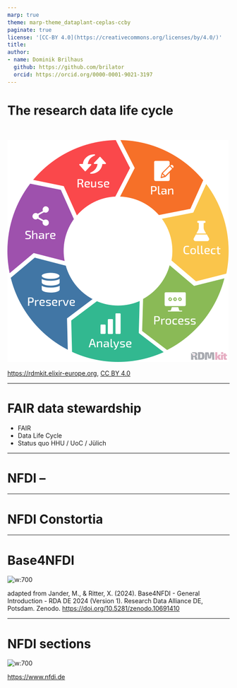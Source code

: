 ```yaml
---
marp: true
theme: marp-theme_dataplant-ceplas-ccby
paginate: true
license: '[CC-BY 4.0](https://creativecommons.org/licenses/by/4.0/)'
title: 
author:
- name: Dominik Brilhaus
  github: https://github.com/brilator
  orcid: https://orcid.org/0000-0001-9021-3197
---
```



# The research data life cycle

<br>

![w:350](./../../../img/RDMkit-data_life_cycle_9.svg)

<span class="footer-reference">https://rdmkit.elixir-europe.org, [CC BY 4.0](https://creativecommons.org/licenses/by/4.0/)</span>

---

# FAIR data stewardship

- FAIR
- Data Life Cycle
- Status quo HHU / UoC / Jülich

---

# NFDI &ndash; 

---

# NFDI Constortia

---


# Base4NFDI

![w:700](./../../../img/Base4NFDI_Intro_Poster-RDA-2024_JanderRitter-excerpt.png)

<span class="footer-reference">adapted from Jander, M., & Ritter, X. (2024). Base4NFDI - General Introduction - RDA DE 2024 (Version 1). Research Data Alliance DE, Potsdam. Zenodo. https://doi.org/10.5281/zenodo.10691410</span>

---

# NFDI sections


![w:700](https://www.base4nfdi.de/images/nicepage-images/MicrosoftTeams-image.png)

<span class="footer-reference">https://www.nfdi.de</span>


